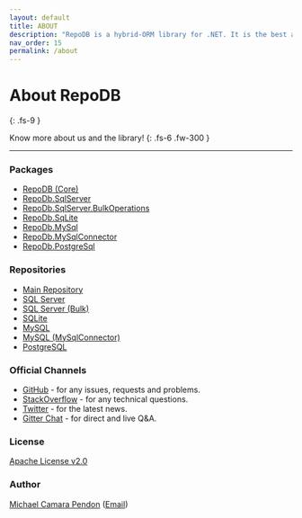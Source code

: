 ```yaml
---
layout: default
title: ABOUT
description: "RepoDB is a hybrid-ORM library for .NET. It is the best alternative ORM to both Dapper and EntityFramework."
nav_order: 15
permalink: /about
---
```


# About RepoDB
{: .fs-9 }

Know more about us and the library!
{: .fs-6 .fw-300 }

---

### Packages

- [RepoDB (Core)](https://www.nuget.org/packages/RepoDb)
- [RepoDb.SqlServer](https://www.nuget.org/packages/RepoDb.SqlServer)
- [RepoDb.SqlServer.BulkOperations](https://www.nuget.org/packages/RepoDb.SqlServer.BulkOperations)
- [RepoDb.SqLite](https://www.nuget.org/packages/RepoDb.SqLite)
- [RepoDb.MySql](https://www.nuget.org/packages/RepoDb.MySql)
- [RepoDb.MySqlConnector](https://www.nuget.org/packages/RepoDb.MySqlConnector)
- [RepoDb.PostgreSql](https://www.nuget.org/packages/RepoDb.PostgreSql)

### Repositories

- [Main Repository](https://github.com/mikependon/RepoDb)
- [SQL Server](https://github.com/mikependon/RepoDb/tree/master/RepoDb.Core)
- [SQL Server (Bulk)](https://github.com/mikependon/RepoDb/tree/master/RepoDb.Extensions/RepoDb.SqlServer.BulkOperations)
- [SQLite](https://github.com/mikependon/RepoDb/tree/master/RepoDb.SqLite)
- [MySQL](https://github.com/mikependon/RepoDb/tree/master/RepoDb.MySql)
- [MySQL (MySqlConnector)](https://github.com/mikependon/RepoDb/tree/master/RepoDb.MySqlConnector)
- [PostgreSQL](https://github.com/mikependon/RepoDb/tree/master/RepoDb.PostgreSql)

### Official Channels

- [GitHub](https://github.com/mikependon/RepoDb/issues) - for any issues, requests and problems.
- [StackOverflow](https://stackoverflow.com/search?tab=newest&q=RepoDB) - for any technical questions.
- [Twitter](https://twitter.com/search?q=%23repodb) - for the latest news.
- [Gitter Chat](https://gitter.im/RepoDb/community) - for direct and live Q&A.

### License

[Apache License v2.0](https://github.com/mikependon/RepoDb/blob/master/LICENSE.txt)

### Author

[Michael Camara Pendon](https://twitter.com/mike_pendon) ([Email](mailto::michael.c.pendon@outlook.com))
